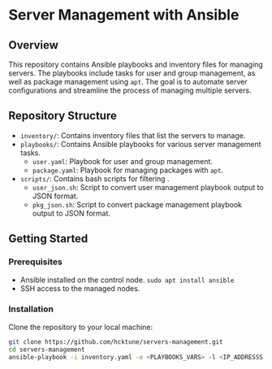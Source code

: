 # Server Management with Ansible

## Overview
This repository contains Ansible playbooks and inventory files for managing servers. The playbooks include tasks for user and group management, as well as package management using `apt`. The goal is to automate server configurations and streamline the process of managing multiple servers.

## Repository Structure
- `inventory/`: Contains inventory files that list the servers to manage.
- `playbooks/`: Contains Ansible playbooks for various server management tasks.
  - `user.yaml`: Playbook for user and group management.
  - `package.yaml`: Playbook for managing packages with `apt`.
- `scripts/`: Contains bash scripts for filtering .
  - `user_json.sh`: Script to convert user management playbook output to JSON format.
  -  `pkg_json.sh`: Script to convert package management playbook output to JSON format.

## Getting Started

### Prerequisites
- Ansible installed on the control node. `sudo apt install ansible`
- SSH access to the managed nodes.

### Installation
Clone the repository to your local machine:
```bash
git clone https://github.com/hcktune/servers-management.git
cd servers-management
ansible-playbook -i inventory.yaml -e <PLAYBOOKS_VARS> -l <IP_ADDRESSS | GROUP_OF_ADRESSES> <PLAYBOOK.yaml>
